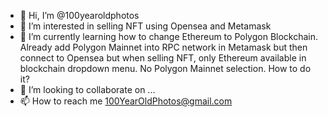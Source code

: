 - 👋 Hi, I’m @100yearoldphotos
- 👀 I’m interested in selling NFT using Opensea and Metamask
- 🌱 I’m currently learning how to change Ethereum to Polygon Blockchain. Already add Polygon Mainnet into RPC network in Metamask but then connect to Opensea but when selling NFT, only Ethereum available in blockchain dropdown menu. No Polygon Mainnet selection. How to do it?
- 💞️ I’m looking to collaborate on ...
- 📫 How to reach me 100YearOldPhotos@gmail.com

<!---
100yearoldphotos/100yearoldphotos is a ✨ special ✨ repository because its `README.md` (this file) appears on your GitHub profile.
You can click the Preview link to take a look at your changes.
--->
